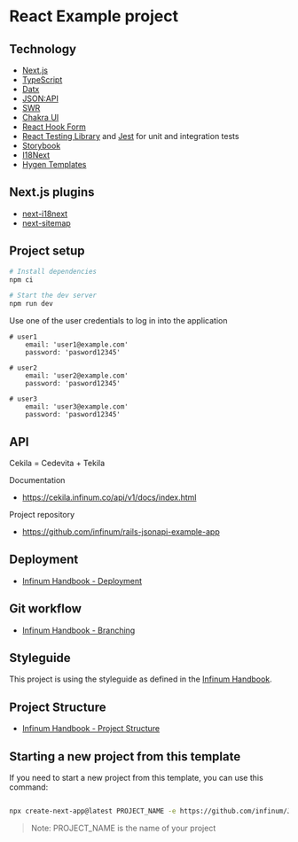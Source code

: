 # React Example project

## Technology

- [Next.js](https://nextjs.org/)
- [TypeScript](https://www.typescriptlang.org/)
- [Datx](https://datx.dev/)
- [JSON:API](https://jsonapi.org/)
- [SWR](https://swr.vercel.app/)
- [Chakra UI](https://chakra-ui.com/)
- [React Hook Form](https://react-hook-form.com/)
- [React Testing Library](https://testing-library.com/docs/react-testing-library/intro) and [Jest](https://jestjs.io/) for unit and integration tests
- [Storybook](https://storybook.js.org/)
- [I18Next](https://www.i18next.com/)
- [Hygen Templates](https://www.hygen.io/)

## Next.js plugins

- [next-i18next](https://github.com/i18next/next-i18next)
- [next-sitemap](https://github.com/iamvishnusankar/next-sitemap)

## Project setup

```bash
# Install dependencies
npm ci

# Start the dev server
npm run dev
```

Use one of the user credentials to log in into the application

```
# user1
    email: 'user1@example.com'
    password: 'pasword12345'

# user2
    email: 'user2@example.com'
    password: 'pasword12345'

# user3
    email: 'user3@example.com'
    password: 'pasword12345'
```

## API

Cekila = Cedevita + Tekila

Documentation

- https://cekila.infinum.co/api/v1/docs/index.html

Project repository

- https://github.com/infinum/rails-jsonapi-example-app

## Deployment

- [Infinum Handbook - Deployment](https://infinum.com/handbook/frontend/git/deployment)

## Git workflow

- [Infinum Handbook - Branching](https://infinum.com/handbook/frontend/git/branching)

## Styleguide

This project is using the styleguide as defined in the [Infinum Handbook](https://infinum.com/handbook/frontend/react/chakra-ui).

## Project Structure

- [Infinum Handbook - Project Structure](https://infinum.com/handbook/frontend/react/project-structure)

## Starting a new project from this template

If you need to start a new project from this template, you can use this command:

```bash

npx create-next-app@latest PROJECT_NAME -e https://github.com/infinum/JS-React-Example/tree/project-starter-template --use-npm
```

> Note: PROJECT_NAME is the name of your project

